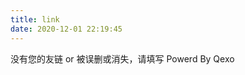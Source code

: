 ```yaml
---
title: link
date: 2020-12-01 22:19:45
---
```

<div id="qexo-friends"></div>
<link rel="stylesheet" href="https://unpkg.com/qexo-friends/friends.css"/>
<script src="https://registry.npmmirror.com/qexo-static/1.6.0/files/hexo/friends.js"></script>
<script>loadQexoFriends("qexo-friends", "https://api.qexo.ayellowdpgsays.top")</script>


没有您的友链 or 被误删或消失，请填写 Powerd By Qexo

<div id="friends-api"></div>
<script src="https://unpkg.com/qexo-friends/friends-api.js"></script>
<script>qexo_friend_api("friends-api","https://api.qexo.ayellowdpgsays.top");</script>
